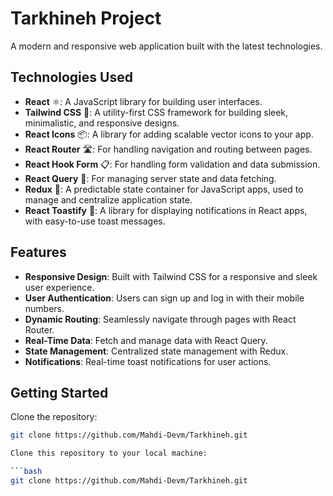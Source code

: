 # Tarkhineh Project

A modern and responsive web application built with the latest technologies.

## Technologies Used

- **React** ⚛️: A JavaScript library for building user interfaces.
- **Tailwind CSS** 🌈: A utility-first CSS framework for building sleek, minimalistic, and responsive designs.
- **React Icons** 📦: A library for adding scalable vector icons to your app.
- **React Router** 🛣️: For handling navigation and routing between pages.
- **React Hook Form** 📋: For handling form validation and data submission.
- **React Query** 🔄: For managing server state and data fetching.
- **Redux** 🔄: A predictable state container for JavaScript apps, used to manage and centralize application state.
- **React Toastify** 🔔: A library for displaying notifications in React apps, with easy-to-use toast messages.

## Features

- **Responsive Design**: Built with Tailwind CSS for a responsive and sleek user experience.
- **User Authentication**: Users can sign up and log in with their mobile numbers.
- **Dynamic Routing**: Seamlessly navigate through pages with React Router.
- **Real-Time Data**: Fetch and manage data with React Query.
- **State Management**: Centralized state management with Redux.
- **Notifications**: Real-time toast notifications for user actions.

## Getting Started

Clone the repository:

```bash
git clone https://github.com/Mahdi-Devm/Tarkhineh.git

Clone this repository to your local machine:

```bash
git clone https://github.com/Mahdi-Devm/Tarkhineh.git
